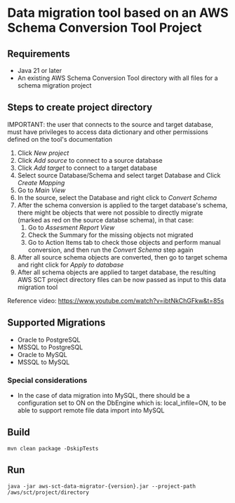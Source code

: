 # Data migration tool based on an AWS Schema Conversion Tool Project

## Requirements

- Java 21 or later
- An existing AWS Schema Conversion Tool directory with all files for a schema migration project

## Steps to create project directory

IMPORTANT: the user that connects to the source and target database, must have privileges to access data dictionary and other permissions defined on the tool's documentation

1. Click *New project*
2. Click *Add source* to connect to a source database
3. Click *Add target* to connect to a target database
4. Select source Database/Schema and select target Database and Click *Create Mapping*
5. Go to *Main View*
6. In the source, select the Database and right click to *Convert Schema*
7. After the schema conversion is applied to the target database's schema, there might be objects that were not possible to directly migrate (marked as red on the source databse schema), in that case:
    1. Go to *Assesment Report View*
    2. Check the Summary for the missing objects not migrated
    3. Go to Action Items tab to check those objects and perform manual conversion, and then run the *Convert Schema* step again
8. After all source schema objects are converted, then go to target schema and right click for *Apply to database*
9. After all schema objects are applied to target database, the resulting AWS SCT project directory files can be now passed as input to this data migration tool

Reference video: https://www.youtube.com/watch?v=ibtNkChGFkw&t=85s

## Supported Migrations

- Oracle to PostgreSQL
- MSSQL to PostgreSQL
- Oracle to MySQL
- MSSQL to MySQL

### Special considerations

- In the case of data migration into MySQL, there should be a configuration set to ON on the DbEngine which is: local_infile=ON, to be able to support remote file data import into MySQL

## Build

```console
mvn clean package -DskipTests
```

## Run

```console
java -jar aws-sct-data-migrator-{version}.jar --project-path /aws/sct/project/directory
```